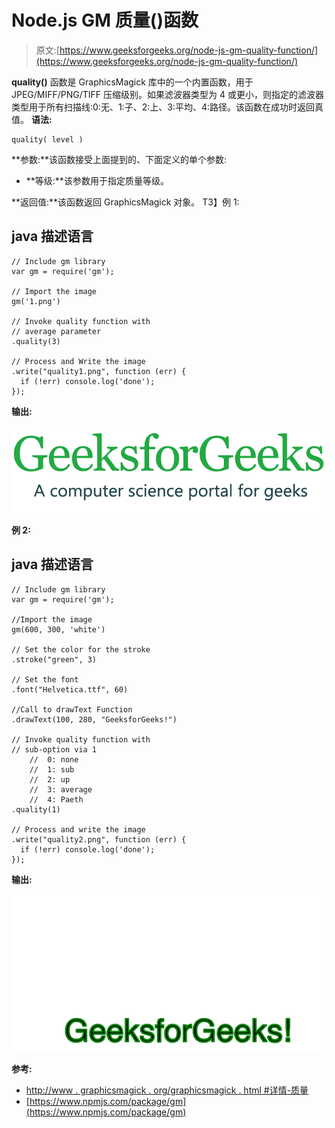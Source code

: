 # Node.js GM 质量()函数

> 原文:[https://www.geeksforgeeks.org/node-js-gm-quality-function/](https://www.geeksforgeeks.org/node-js-gm-quality-function/)

**quality()** 函数是 GraphicsMagick 库中的一个内置函数，用于 JPEG/MIFF/PNG/TIFF 压缩级别。如果滤波器类型为 4 或更小，则指定的滤波器类型用于所有扫描线:0:无、1:子、2:上、3:平均、4:路径。该函数在成功时返回真值。
**语法:**

```
quality( level )
```

**参数:**该函数接受上面提到的、下面定义的单个参数:

*   **等级:**该参数用于指定质量等级。

**返回值:**该函数返回 GraphicsMagick 对象。
T3】例 1:

## java 描述语言

```
// Include gm library
var gm = require('gm');

// Import the image
gm('1.png')

// Invoke quality function with
// average parameter
.quality(3)

// Process and Write the image
.write("quality1.png", function (err) {
  if (!err) console.log('done');
});
```

**输出:**

![](img/f81c6ad5db1d483441d66c8eeeb6c2db.png)

**例 2:**

## java 描述语言

```
// Include gm library
var gm = require('gm');

//Import the image
gm(600, 300, 'white')

// Set the color for the stroke
.stroke("green", 3)

// Set the font 
.font("Helvetica.ttf", 60)

//Call to drawText Function
.drawText(100, 280, "GeeksforGeeks!")

// Invoke quality function with
// sub-option via 1 
    //  0: none
    //  1: sub
    //  2: up
    //  3: average
    //  4: Paeth
.quality(1)

// Process and write the image 
.write("quality2.png", function (err) {
  if (!err) console.log('done');
});
```

**输出:**

![](img/4ee7529d0fe4e8c153d209a84727159f.png)

**参考:**

*   [http://www . graphicsmagick . org/graphicsmagick . html #详情-质量](http://www.graphicsmagick.org/GraphicsMagick.html#details-quality)
*   [https://www.npmjs.com/package/gm](https://www.npmjs.com/package/gm)
